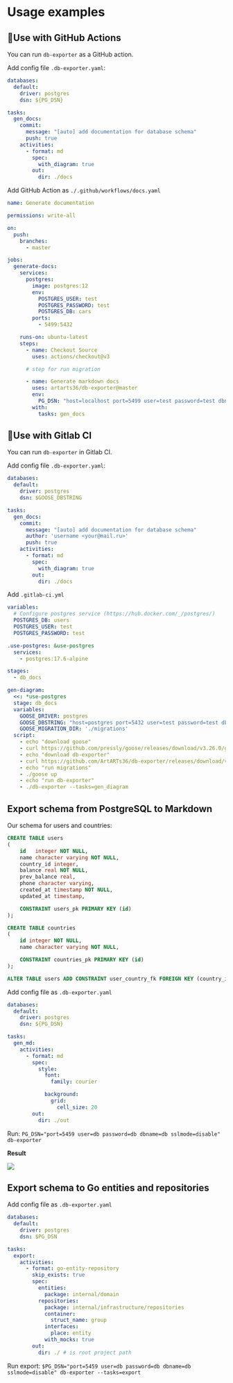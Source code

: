 # Usage examples

## 🚀Use with GitHub Actions

You can run `db-exporter` as a GitHub action.

Add config file `.db-exporter.yaml`:
```yaml
databases:
  default:
    driver: postgres
    dsn: ${PG_DSN}

tasks:
  gen_docs:
    commit:
      message: "[auto] add documentation for database schema"
      push: true
    activities:
      - format: md
        spec:
          with_diagram: true
        out:
          dir: ./docs
```

Add GitHub Action as `./.github/workflows/docs.yaml`
```yaml
name: Generate documentation

permissions: write-all

on:
  push:
    branches:
      - master

jobs:
  generate-docs:
    services:
      postgres:
        image: postgres:12
        env:
          POSTGRES_USER: test
          POSTGRES_PASSWORD: test
          POSTGRES_DB: cars
        ports:
          - 5499:5432

    runs-on: ubuntu-latest
    steps:
      - name: Checkout Source
        uses: actions/checkout@v3

      # step for run migration

      - name: Generate markdown docs
        uses: artarts36/db-exporter@master
        env:
          PG_DSN: "host=localhost port=5499 user=test password=test dbname=cars sslmode=disable"
        with:
          tasks: gen_docs
````

## 🚀Use with Gitlab CI

You can run `db-exporter` in Gitlab CI.

Add config file `.db-exporter.yaml`:
```yaml
databases:
  default:
    driver: postgres
    dsn: $GOOSE_DBSTRING

tasks:
  gen_docs:
    commit:
      message: "[auto] add documentation for database schema"
      author: 'username <your@mail.ru>'
      push: true
    activities:
      - format: md
        spec:
          with_diagram: true
        out:
          dir: ./docs
```

Add `.gitlab-ci.yml`
```yaml
variables:
  # Configure postgres service (https://hub.docker.com/_/postgres/)
  POSTGRES_DB: users
  POSTGRES_USER: test
  POSTGRES_PASSWORD: test

.use-postgres: &use-postgres
  services:
    - postgres:17.6-alpine

stages:
  - db_docs

gen-diagram:
  <<: *use-postgres
  stage: db_docs
  variables:
    GOOSE_DRIVER: postgres
    GOOSE_DBSTRING: "host=postgres port=5432 user=test password=test dbname=users sslmode=disable"
    GOOSE_MIGRATION_DIR: './migrations'
  script:
    - echo "download goose"
    - curl https://github.com/pressly/goose/releases/download/v3.26.0/goose_linux_x86_64 -L -o goose && chmod +x goose
    - echo "download db-exporter"
    - curl https://github.com/ArtARTs36/db-exporter/releases/download/v0.5.4/db-exporter-linux-amd64.zip -L -o db-exporter.zip && unzip db-exporter.zip db-exporter && chmod +x db-exporter
    - echo "run migrations"
    - ./goose up
    - echo "run db-exporter"
    - ./db-exporter --tasks=gen_diagram
````

## Export schema from PostgreSQL to Markdown

Our schema for users and countries:
```sql
CREATE TABLE users
(
    id   integer NOT NULL,
    name character varying NOT NULL,
    country_id integer,
    balance real NOT NULL,
    prev_balance real,
    phone character varying,
    created_at timestamp NOT NULL,
    updated_at timestamp,

    CONSTRAINT users_pk PRIMARY KEY (id)
);

CREATE TABLE countries
(
    id integer NOT NULL,
    name character varying NOT NULL,

    CONSTRAINT countries_pk PRIMARY KEY (id)
);

ALTER TABLE users ADD CONSTRAINT user_country_fk FOREIGN KEY (country_id) REFERENCES countries(id);
```

Add config file as `.db-exporter.yaml`

```yaml
databases:
  default:
    driver: postgres
    dsn: ${PG_DSN}

tasks:
  gen_md:
    activities:
      - format: md
        spec:
          style:
            font:
              family: courier

            background:
              grid:
                cell_size: 20
        out:
          dir: ./out
```

Run: `PG_DSN="port=5459 user=db password=db dbname=db sslmode=disable" db-exporter`

**Result**

![](usage_example.diagram.png)

## Export schema to Go entities and repositories

Add config file as `.db-exporter.yaml`
```yaml
databases:
  default:
    driver: postgres
    dsn: $PG_DSN

tasks:
  export:
    activities:
      - format: go-entity-repository
        skip_exists: true
        spec:
          entities:
            package: internal/domain
          repositories:
            package: internal/infrastructure/repositories
            container:
              struct_name: group
            interfaces:
              place: entity
            with_mocks: true
        out:
          dir: ./ # is root project path
```

Run export: `$PG_DSN="port=5459 user=db password=db dbname=db sslmode=disable" db-exporter --tasks=export`
